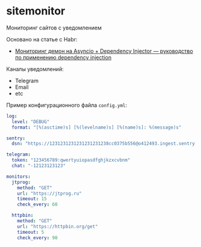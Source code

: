 # sitemonitor

Мониторинг сайтов с уведомлением

Основано на статье с Habr:
- [Мониторинг демон на Asyncio + Dependency Injector — руководство по применению dependency injection](https://habr.com/ru/post/514384/)

Каналы уведомлений:
- Telegram
- Email
- etc

Пример конфигурационного файла `config.yml`:
```yaml
log:
  level: "DEBUG"
  format: "[%(asctime)s] [%(levelname)s] [%(name)s]: %(message)s"

sentry:
  dsn: "https://1231231231231231231238cc0375b556@o412493.ingest.sentry.io/5383803"

telegram:
  token: "123456789:qwertyuiopasdfghjkzxcvbnm"
  chat: "-12123123123"

monitors:
  jtprog:
    method: "GET"
    url: "https://jtprog.ru"
    timeout: 15
    check_every: 60

  httpbin:
    method: "GET"
    url: "https://httpbin.org/get"
    timeout: 5
    check_every: 90
```


